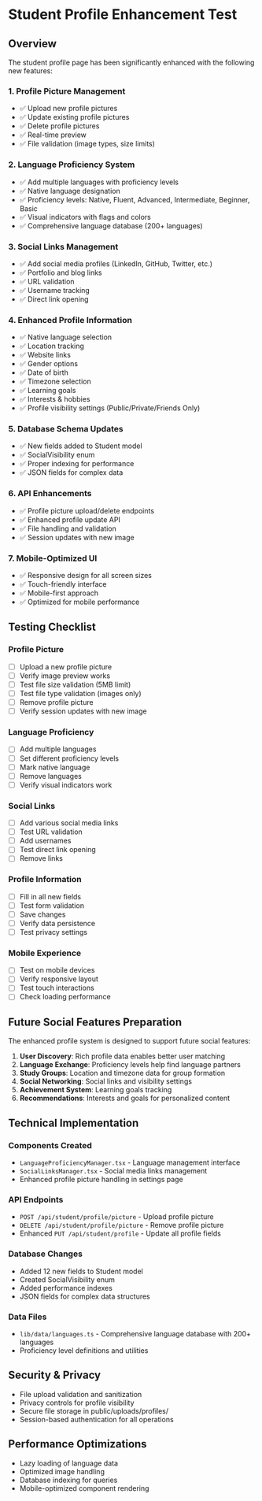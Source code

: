 # Student Profile Enhancement Test

## Overview
The student profile page has been significantly enhanced with the following new features:

### 1. Profile Picture Management
- ✅ Upload new profile pictures
- ✅ Update existing profile pictures  
- ✅ Delete profile pictures
- ✅ Real-time preview
- ✅ File validation (image types, size limits)

### 2. Language Proficiency System
- ✅ Add multiple languages with proficiency levels
- ✅ Native language designation
- ✅ Proficiency levels: Native, Fluent, Advanced, Intermediate, Beginner, Basic
- ✅ Visual indicators with flags and colors
- ✅ Comprehensive language database (200+ languages)

### 3. Social Links Management
- ✅ Add social media profiles (LinkedIn, GitHub, Twitter, etc.)
- ✅ Portfolio and blog links
- ✅ URL validation
- ✅ Username tracking
- ✅ Direct link opening

### 4. Enhanced Profile Information
- ✅ Native language selection
- ✅ Location tracking
- ✅ Website links
- ✅ Gender options
- ✅ Date of birth
- ✅ Timezone selection
- ✅ Learning goals
- ✅ Interests & hobbies
- ✅ Profile visibility settings (Public/Private/Friends Only)

### 5. Database Schema Updates
- ✅ New fields added to Student model
- ✅ SocialVisibility enum
- ✅ Proper indexing for performance
- ✅ JSON fields for complex data

### 6. API Enhancements
- ✅ Profile picture upload/delete endpoints
- ✅ Enhanced profile update API
- ✅ File handling and validation
- ✅ Session updates with new image

### 7. Mobile-Optimized UI
- ✅ Responsive design for all screen sizes
- ✅ Touch-friendly interface
- ✅ Mobile-first approach
- ✅ Optimized for mobile performance

## Testing Checklist

### Profile Picture
- [ ] Upload a new profile picture
- [ ] Verify image preview works
- [ ] Test file size validation (5MB limit)
- [ ] Test file type validation (images only)
- [ ] Remove profile picture
- [ ] Verify session updates with new image

### Language Proficiency
- [ ] Add multiple languages
- [ ] Set different proficiency levels
- [ ] Mark native language
- [ ] Remove languages
- [ ] Verify visual indicators work

### Social Links
- [ ] Add various social media links
- [ ] Test URL validation
- [ ] Add usernames
- [ ] Test direct link opening
- [ ] Remove links

### Profile Information
- [ ] Fill in all new fields
- [ ] Test form validation
- [ ] Save changes
- [ ] Verify data persistence
- [ ] Test privacy settings

### Mobile Experience
- [ ] Test on mobile devices
- [ ] Verify responsive layout
- [ ] Test touch interactions
- [ ] Check loading performance

## Future Social Features Preparation

The enhanced profile system is designed to support future social features:

1. **User Discovery**: Rich profile data enables better user matching
2. **Language Exchange**: Proficiency levels help find language partners
3. **Study Groups**: Location and timezone data for group formation
4. **Social Networking**: Social links and visibility settings
5. **Achievement System**: Learning goals tracking
6. **Recommendations**: Interests and goals for personalized content

## Technical Implementation

### Components Created
- `LanguageProficiencyManager.tsx` - Language management interface
- `SocialLinksManager.tsx` - Social media links management
- Enhanced profile picture handling in settings page

### API Endpoints
- `POST /api/student/profile/picture` - Upload profile picture
- `DELETE /api/student/profile/picture` - Remove profile picture
- Enhanced `PUT /api/student/profile` - Update all profile fields

### Database Changes
- Added 12 new fields to Student model
- Created SocialVisibility enum
- Added performance indexes
- JSON fields for complex data structures

### Data Files
- `lib/data/languages.ts` - Comprehensive language database with 200+ languages
- Proficiency level definitions and utilities

## Security & Privacy
- File upload validation and sanitization
- Privacy controls for profile visibility
- Secure file storage in public/uploads/profiles/
- Session-based authentication for all operations

## Performance Optimizations
- Lazy loading of language data
- Optimized image handling
- Database indexing for queries
- Mobile-optimized component rendering 